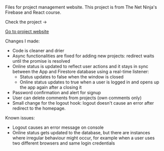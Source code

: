 Files for project management website. This project is from The Net Ninja's Firebase and React course.

Check the project ->

<a href="https://javascript-d1a2d.web.app/">Go to project website</a>

Changes I made:

* Code is cleaner and drier
* Async functionalities are fixed for adding new projects: redirect waits until the promise is resolved
* Online status is updated to reflect user actions and it stays in sync between the App and Firestore database using a real-time listener:
   - Status updates to false when the window is closed
   - Online status updates to true when a user is logged in and opens up the app again after a closing it
* Password confirmation and alert for signup
* User can delete comments from projects (own comments only)
* Small change for the logout hook: logout doesn't cause an error after redirect to the homepage.

Known issues:

* Logout causes an error message on console
* Online status gets updated to the database, but there are instances where irregular behaviour might occur, for example when a user uses two different browsers and same login credentials
